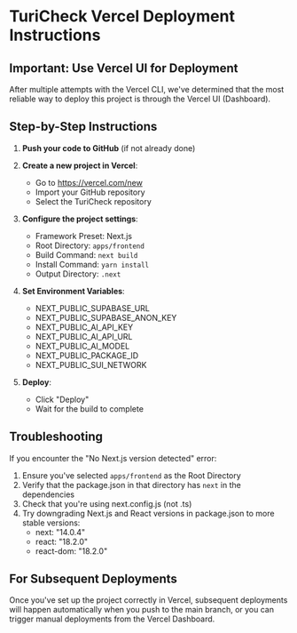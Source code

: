 # TuriCheck Vercel Deployment Instructions

## Important: Use Vercel UI for Deployment

After multiple attempts with the Vercel CLI, we've determined that the most reliable way to deploy this project is through the Vercel UI (Dashboard).

## Step-by-Step Instructions

1. **Push your code to GitHub** (if not already done)

2. **Create a new project in Vercel**:
   - Go to https://vercel.com/new
   - Import your GitHub repository
   - Select the TuriCheck repository

3. **Configure the project settings**:
   - Framework Preset: Next.js
   - Root Directory: `apps/frontend`
   - Build Command: `next build`
   - Install Command: `yarn install`
   - Output Directory: `.next`

4. **Set Environment Variables**:
   - NEXT_PUBLIC_SUPABASE_URL
   - NEXT_PUBLIC_SUPABASE_ANON_KEY
   - NEXT_PUBLIC_AI_API_KEY
   - NEXT_PUBLIC_AI_API_URL
   - NEXT_PUBLIC_AI_MODEL
   - NEXT_PUBLIC_PACKAGE_ID
   - NEXT_PUBLIC_SUI_NETWORK

5. **Deploy**:
   - Click "Deploy"
   - Wait for the build to complete

## Troubleshooting

If you encounter the "No Next.js version detected" error:

1. Ensure you've selected `apps/frontend` as the Root Directory
2. Verify that the package.json in that directory has `next` in the dependencies
3. Check that you're using next.config.js (not .ts)
4. Try downgrading Next.js and React versions in package.json to more stable versions:
   - next: "14.0.4"
   - react: "18.2.0"
   - react-dom: "18.2.0"

## For Subsequent Deployments

Once you've set up the project correctly in Vercel, subsequent deployments will happen automatically when you push to the main branch, or you can trigger manual deployments from the Vercel Dashboard.